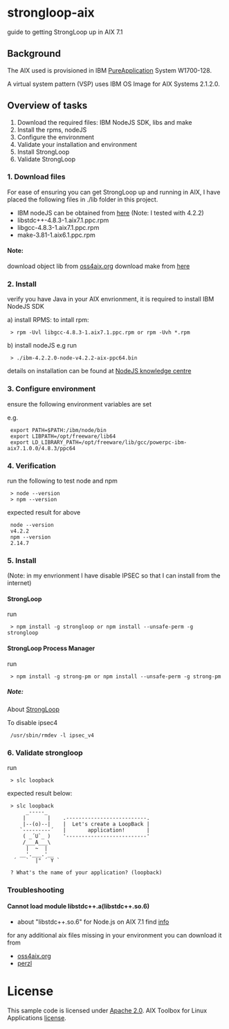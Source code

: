 # strongloop-aix
guide to getting StrongLoop up in AIX 7.1

## Background
The AIX used is provisioned in IBM [PureApplication](http://www.ibm.com/ibm/puresystems/ca/en/pf_pureapplication.html) System W1700-128.

A virtual system pattern (VSP) uses IBM OS Image for AIX Systems  2.1.2.0.

## Overview of tasks
1. Download the required files: IBM NodeJS SDK, libs and make
2. Install the rpms, nodeJS
3. Configure the environment
4. Validate your installation and environment
5. Install StrongLoop
6. Validate StrongLoop

### 1. Download files
For ease of ensuring you can get StrongLoop up and running in AIX, I have placed the following files in ./lib folder in this project.
- IBM nodeJS can be obtained from [here](https://developer.ibm.com/node/sdk/#v4) (Note: I tested with 4.2.2)
- libstdc++-4.8.3-1.aix7.1.ppc.rpm
- libgcc-4.8.3-1.aix7.1.ppc.rpm
- make-3.81-1.aix6.1.ppc.rpm

#### Note:
download object lib from [oss4aix.org](http://www.oss4aix.org/download/RPMS/)
download make from [here](http://www-03.ibm.com/systems/power/software/aix/linux/toolbox/alpha.html)

### 2. Install 
verify you have Java in your AIX envrionment, it is required to install IBM NodeJS SDK

a) install RPMS: 
to intall rpm: 

     > rpm -Uvl libgcc-4.8.3-1.aix7.1.ppc.rpm or rpm -Uvh *.rpm

b) install nodeJS
e.g run 
     
     > ./ibm-4.2.2.0-node-v4.2.2-aix-ppc64.bin
     
details on installation can be found at [NodeJS knowledge centre](http://www-01.ibm.com/support/knowledgecenter/SSWLKB_4.0.0/com.ibm.javascript.4.doc/ia_install.html)

### 3. Configure environment
ensure the following environment variables are set

e.g.

     export PATH=$PATH:/ibm/node/bin
     export LIBPATH=/opt/freeware/lib64
     export LD_LIBRARY_PATH=/opt/freeware/lib/gcc/powerpc-ibm-aix7.1.0.0/4.8.3/ppc64

### 4. Verification
run the following to test node and npm

     > node --version
     > npm --version

expected result for above

     node --version
     v4.2.2
     npm --version
     2.14.7

### 5. Install
(Note: in my envrionment I have disable IPSEC so that I can install from the internet)
#### StrongLoop
run 

     > npm install -g strongloop or npm install --unsafe-perm -g strongloop

#### StrongLoop Process Manager
run 

     > npm install -g strong-pm or npm install --unsafe-perm -g strong-pm

##### Note:
About [StrongLoop](https://strongloop.com/)

To disable ipsec4

     /usr/sbin/rmdev -l ipsec_v4

### 6. Validate strongloop
run 

     > slc loopback

expected result below:

     > slc loopback
          _-----_
         |       |    .--------------------------.
         |--(o)--|    |  Let's create a LoopBack |
        `---------´   |       application!       |
         ( _´U`_ )    '--------------------------'
         /___A___\    
          |  ~  |     
        __'.___.'__   
      ´   `  |° ´ Y ` 
     
     ? What's the name of your application? (loopback) 

### Troubleshooting
#### Cannot load module libstdc++.a(libstdc++.so.6)
 
- about "libstdc++.so.6" for Node.js on AIX 7.1 find [info](https://www.ibm.com/developerworks/community/forums/html/topic?id=ebea5da8-5150-4225-b0f7-147a543ceac4)

for any additional aix files missing in your environment you can download it from 
* [oss4aix.org](http://www.oss4aix.org/download/RPMS/)
* [perzl](http://www.perzl.org/aix/)


# License

This sample code is licensed under [Apache 2.0](http://www.apache.org/licenses/LICENSE-2.0).
AIX Toolbox for Linux Applications [license](http://www-03.ibm.com/systems/power/software/aix/linux/toolbox/alpha.html).
